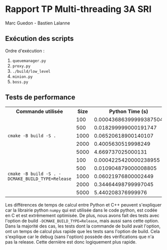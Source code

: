 # Rapport TP Multi-threading 3A SRI

Marc Guedon - Bastien Lalanne

## Exécution des scripts

Ordre d'exécution :
1. `queuemanager.py`
2. `proxy.py`
3. `./build/low_level`
4. `minion.py`
5. `boss.py`

## Tests de performance

<table>
  <tr>
    <th>Commande utilisée</th>
    <th>Size</th>
    <th>Python Time (s)</th>
    <th>C++ Time (s)</th>
  </tr>
  <tr>
    <td rowspan="5"><code>cmake -B build -S .</code></td>
    <td>100</td>
    <td>0.00043686399999387504</td>
    <td>0.000584581</td>
  </tr>
  <tr>
    <td>500</td>
    <td>0.018299999000191747</td>
    <td>0.034083511</td>
  </tr>
  <tr>
    <td>1000</td>
    <td>0.06520618900140107</td>
    <td>0.871263889</td>
  </tr>
  <tr>
    <td>2000</td>
    <td>0.4005630519998249</td>
    <td>4.502006822</td>
  </tr>
  <tr>
    <td>5000</td>
    <td>4.669737025000131</td>
    <td>69.98614202</td>
  </tr>
  <tr>
    <td rowspan="5"><code>cmake -B build -S . -DCMAKE_BUILD_TYPE=Release</code></td>
    <td>100</td>
    <td>0.0004225420000238955</td>
    <td>0.000780551</td>
  </tr>
  <tr>
    <td>500</td>
    <td>0.010904879000008805</td>
    <td>0.041533481</td>
  </tr>
  <tr>
    <td>1000</td>
    <td>0.06021976800002449</td>
    <td>0.510068399</td>
  </tr>
  <tr>
    <td>2000</td>
    <td>0.34464498799997045</td>
    <td>4.435424932</td>
  </tr>
  <tr>
    <td>5000</td>
    <td>5.440208376999976</td>
    <td>66.416535247</td>
  </tr>
</table>

Les différences de temps de calcul entre Python et C++ peuvent s'expliquer car la librairie python `numpy` qui est utilisée dans le code python, est codée en C et est extrêmement optimisée. De plus, nous avons fait des tests avec l'option de build `-DCMAKE_BUILD_TYPE=Release`, mais aussi sans cette option. Dans la majorité des cas, les tests dont la commande de build avait l'option, ont un temps de calcul plus rapide que les tests sans l'option de build. Cela s'explique car le debug (sans l'option) possède des vérifications que n'a pas la release. Cette dernière est donc logiquement plus rapide.
